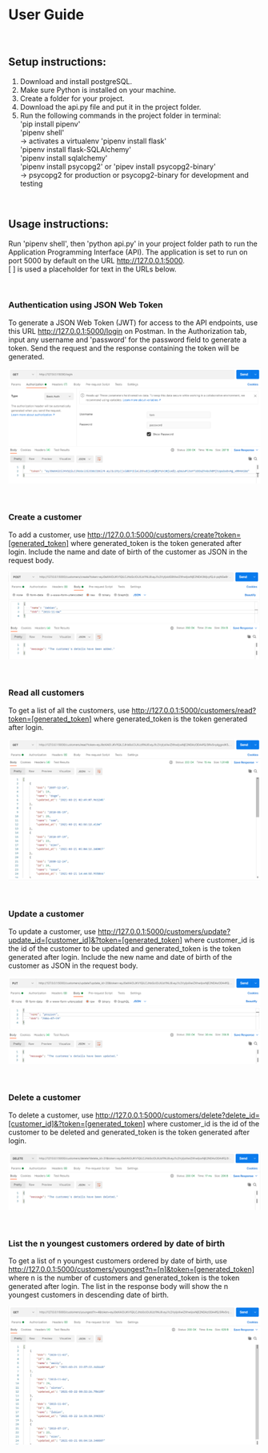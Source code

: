 # User Guide

<br>

## Setup instructions:

1. Download and install postgreSQL.
2. Make sure Python is installed on your machine.
3. Create a folder for your project.
4. Download the api.py file and put it in the project folder.
5. Run the following commands in the project folder in terminal:  
'pip install pipenv'  
'pipenv shell'  
-> activates a virtualenv
'pipenv install flask'  
'pipenv install flask-SQLAlchemy'  
'pipenv install sqlalchemy'  
'pipenv install psycopg2' or 'pipev install psycopg2-binary'  
-> psycopg2 for production or psycopg2-binary for development and testing

<br>

## Usage instructions:

Run 'pipenv shell', then 'python api.py' in your project folder path to run the Application Programming Interface (API). The application is set to run on port 5000 by default on the URL http://127.0.0.1:5000.
<br>
[ ] is used a placeholder for text in the URLs below.

<br>

### Authentication using JSON Web Token

To generate a JSON Web Token (JWT) for access to the API endpoints, use this URL http://127.0.0.1:5000/login on Postman. In the Authorization tab, input any username and 'password' for the password field to generate a token. Send the request and the response containing the token will be generated. 

![login_image](images/login.png)

<br>

### Create a customer

To add a customer, use http://127.0.0.1:5000/customers/create?token=[generated_token] where generated_token is the token generated after login. Include the name and date of birth of the customer as JSON in the request body.

![login_image](images/create.png)

<br>

### Read all customers

To get a list of all the customers, use http://127.0.0.1:5000/customers/read?token=[generated_token] where generated_token is the token generated after login.

![login_image](images/read.png)

<br>

### Update a customer

To update a customer, use http://127.0.0.1:5000/customers/update?update_id=[customer_id]&?token=[generated_token] where customer_id is the id of the customer to be updated and generated_token is the token generated after login. Include the new name and date of birth of the customer as JSON in the request body.

![login_image](images/update.png)

<br>

### Delete a customer

To delete a customer, use http://127.0.0.1:5000/customers/delete?delete_id=[customer_id]&?token=[generated_token] where customer_id is the id of the customer to be deleted and generated_token is the token generated after login.

![login_image](images/delete.png)

<br>

### List the n youngest customers ordered by date of birth

To get a list of n youngest customers ordered by date of birth, use http://127.0.0.1:5000/customers/youngest?n=[n]&token=[generated_token] where n is the number of customers and generated_token is the token generated after login. The list in the response body will show the n youngest customers in descending date of birth.

![login_image](images/youngest.png)
